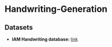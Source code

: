 # Handwriting-Generation

## Datasets

* **IAM Handwriting database:** [link](http://www.fki.inf.unibe.ch/databases/iam-on-line-handwriting-database)
